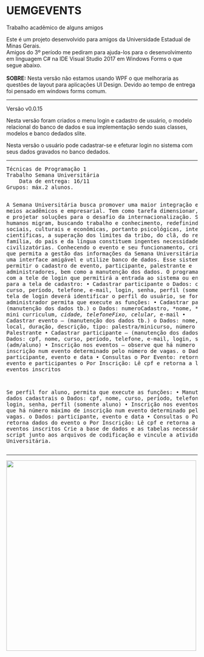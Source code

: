 # UEMGEVENTS
Trabalho acadêmico de alguns amigos


Este é um projeto desenvolvido para amigos da Universidade Estadual de Minas Gerais.<br>
Amigos do 3º período me pediram para ajuda-los para o desenvolvimento em linguagem C# na IDE Visual Studio 2017 em Windows Forms o que segue abaixo.<br><br>
<b>SOBRE:</b>
Nesta versão não estamos usando WPF o que melhoraria as questões de layout para aplicações UI Design. Devido ao tempo de entrega foi pensado em windows forms comum.
<hr>
<p>Versão v0.0.15</p>
<p>Nesta versão foram criados o menu login e cadastro de usuário, o modelo relacional do banco de dados e sua implementação sendo suas classes, modelos e banco dedados slite.</p>
<p>Nesta versão o usuário pode cadastrar-se e efeturar login no sistema com seus dados gravados no banco dedados.</p>

<hr>
<pre>
Técnicas de Programação 1
Trabalho Semana Universitária
	Data de entrega: 16/11
Grupos: máx.2 alunos.

A Semana Universitária busca promover uma maior integração entre os meios acadêmicos e empresarial. Tem como tarefa dimensionar, compreender e projetar soluções para o desafio da internacionalização. Se os seres humanos migram, buscando trabalho e conhecimento, redefinindo relações sociais, culturais e econômicas, portanto psicológicas, intelectuais e científicas, a superação dos limites da tribo, do clã, do reino, da família, do país e da língua constituem ingentes necessidades civilizatórias. 
Conhecendo o evento e seu funcionamento, crie um sistema que permita a gestão das informações da Semana Universitária. Elabore uma interface amigável e utilize banco de dados.
Esse sistema deverá permitir o cadastro de evento, participante, palestrante e administradores, bem como a manutenção dos dados. 
O programa inicia-se com a tele de login que permitirá a entrada ao sistema ou encaminhará para a tela de cadastro: 
•	Cadastrar participante 
o	Dados: cpf, nome, curso, período, telefone, e-mail, login, senha, perfil (somente aluno)
A tela de login deverá identificar o perfil do usuário, se for administrador permita que execute as funções:
•	Cadastrar palestrante – (manutenção dos dados tb.)
o	Dados: numeroCadastro, *nome, *titulação, mini curriculum, *cidade, telefoneFixo, celular,* e-mail
•	Cadastrar evento – (manutenção dos dados tb.)
o	Dados: nome, data, hora, local, duração, descrição, tipo: palestra/minicurso, número de vagas, Palestrante
•	Cadastrar participante – (manutenção dos dados tb.)
o	Dados: cpf, nome, curso, período, telefone, e-mail, login, senha, perfil (adm/aluno)
•	Inscrição nos eventos – observe que há número máximo de inscrição num evento determinado pelo número de vagas.
o	Dados: participante, evento e data
•	Consultas
o	Por Evento: retorna dados do evento e participantes
o	Por Inscrição: Lê cpf e retorna a lista de eventos inscritos

Se perfil for aluno, permita que execute as funções: 
•	Manutenção dos dados cadastrais
o	Dados: cpf, nome, curso, período, telefone, e-mail, login, senha, perfil (somente aluno)
•	Inscrição nos eventos – observe que há número máximo de inscrição num evento determinado pelo número de vagas.
o	Dados: participante, evento e data
•	Consultas
o	Por Evento: retorna dados do evento
o	Por Inscrição: Lê cpf e retorna a lista de eventos inscritos
Crie a base de dados e as tabelas necessárias. Anexe o script junto aos arquivos de codificação e vincule a atividade Semana Universitária.
</pre>

<hr>
<img src="https://s1.postimg.org/4cr8idaym7/Sem_T_tulo-1.jpg" width="500" heigth="500">

